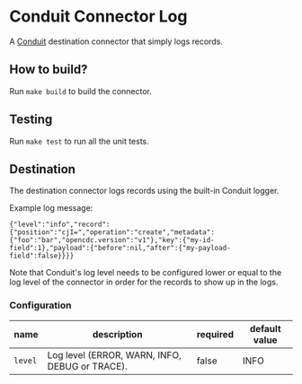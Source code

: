 # Conduit Connector Log

A [Conduit](https://conduit.io) destination connector that simply logs records.

## How to build?

Run `make build` to build the connector.

## Testing

Run `make test` to run all the unit tests.

## Destination

The destination connector logs records using the built-in Conduit logger.

Example log message:
```
{"level":"info","record":{"position":"cjI=","operation":"create","metadata":{"foo":"bar","opencdc.version":"v1"},"key":{"my-id-field":1},"payload":{"before":nil,"after":{"my-payload-field":false}}}}
```

Note that Conduit's log level needs to be configured lower or equal to the log
level of the connector in order for the records to show up in the logs.

### Configuration

| name    | description                                    | required | default value |
|---------|------------------------------------------------|----------|---------------|
| `level` | Log level (ERROR, WARN, INFO, DEBUG or TRACE). | false    | INFO          |

